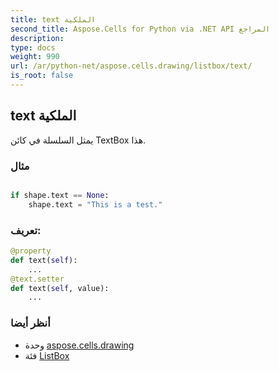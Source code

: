 ```yaml
---
title: text الملكية
second_title: Aspose.Cells for Python via .NET API المراجع
description:
type: docs
weight: 990
url: /ar/python-net/aspose.cells.drawing/listbox/text/
is_root: false
---
```

##  text الملكية

يمثل السلسلة في كائن TextBox هذا.

###  مثال

```python

if shape.text == None:
    shape.text = "This is a test."

```
###  تعريف:
```python
@property
def text(self):
    ...
@text.setter
def text(self, value):
    ...
```

###  أنظر أيضا
* وحدة [aspose.cells.drawing](../../)
* فئة [ListBox](/cells/ar/python-net/aspose.cells.drawing/listbox)
